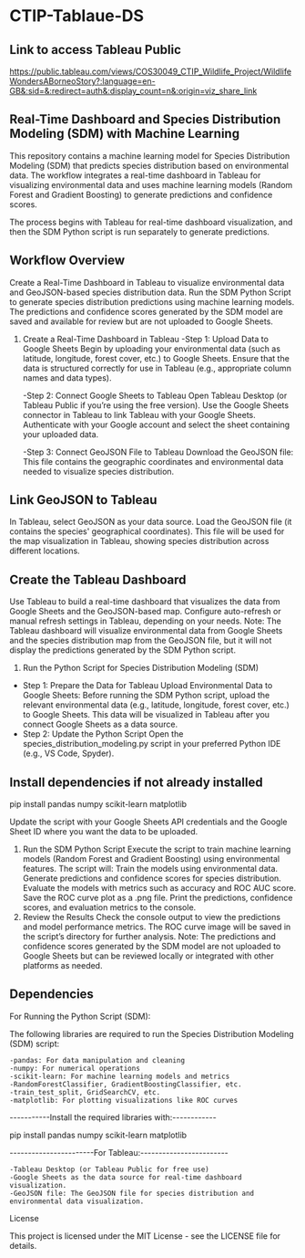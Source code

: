 # CTIP-Tablaue-DS

## Link to access Tableau Public
https://public.tableau.com/views/COS30049_CTIP_Wildlife_Project/WildlifeWondersABorneoStory?:language=en-GB&:sid=&:redirect=auth&:display_count=n&:origin=viz_share_link


## Real-Time Dashboard and Species Distribution Modeling (SDM) with Machine Learning
This repository contains a machine learning model for Species Distribution Modeling (SDM) that predicts species distribution based on environmental data. The workflow integrates a real-time dashboard in Tableau for visualizing environmental data and uses machine learning models (Random Forest and Gradient Boosting) to generate predictions and confidence scores.

The process begins with Tableau for real-time dashboard visualization, and then the SDM Python script is run separately to generate predictions.


## Workflow Overview

Create a Real-Time Dashboard in Tableau to visualize environmental data and GeoJSON-based species distribution data.
Run the SDM Python Script to generate species distribution predictions using machine learning models.
The predictions and confidence scores generated by the SDM model are saved and available for review but are not uploaded to Google Sheets.

1. Create a Real-Time Dashboard in Tableau
	-Step 1: Upload Data to Google Sheets
	Begin by uploading your environmental data (such as latitude, longitude, forest cover, etc.) to Google Sheets.
	Ensure that the data is structured correctly for use in Tableau (e.g., appropriate column names and data types).
	
	-Step 2: Connect Google Sheets to Tableau
	Open Tableau Desktop (or Tableau Public if you’re using the free version).
	Use the Google Sheets connector in Tableau to link Tableau with your Google Sheets.
	Authenticate with your Google account and select the sheet containing your uploaded data.

	-Step 3: Connect GeoJSON File to Tableau
	Download the GeoJSON file: This file contains the geographic coordinates and environmental data needed to visualize species distribution.


## Link GeoJSON to Tableau

In Tableau, select GeoJSON as your data source.
Load the GeoJSON file (it contains the species' geographical coordinates).
This file will be used for the map visualization in Tableau, showing species distribution across different locations.


## Create the Tableau Dashboard

Use Tableau to build a real-time dashboard that visualizes the data from Google Sheets and the GeoJSON-based map.
Configure auto-refresh or manual refresh settings in Tableau, depending on your needs.
Note: The Tableau dashboard will visualize environmental data from Google Sheets and the species distribution map from the GeoJSON file, but it will not display the predictions generated by the SDM Python script.


1. Run the Python Script for Species Distribution Modeling (SDM)
- Step 1: Prepare the Data for Tableau
  Upload Environmental Data to Google Sheets: Before running the SDM Python script, upload the relevant environmental data (e.g., latitude, longitude, forest cover, etc.) to Google Sheets.
  This data will be visualized in Tableau after you connect Google Sheets as a data source.
- Step 2: Update the Python Script
  Open the species_distribution_modeling.py script in your preferred Python IDE (e.g., VS Code, Spyder).


## Install dependencies if not already installed

pip install pandas numpy scikit-learn matplotlib

Update the script with your Google Sheets API credentials and the Google Sheet ID where you want the data to be uploaded.

1. Run the SDM Python Script
  Execute the script to train machine learning models (Random Forest and Gradient Boosting) using environmental features.
  The script will:
  Train the models using environmental data.
  Generate predictions and confidence scores for species distribution.
  Evaluate the models with metrics such as accuracy and ROC AUC score.
  Save the ROC curve plot as a .png file.
  Print the predictions, confidence scores, and evaluation metrics to the console.
2. Review the Results
  Check the console output to view the predictions and model performance metrics.
  The ROC curve image will be saved in the script’s directory for further analysis.
  Note: The predictions and confidence scores generated by the SDM model are not uploaded to Google Sheets but can be reviewed locally or integrated with other platforms as needed.


## Dependencies
For Running the Python Script (SDM):

The following libraries are required to run the Species Distribution Modeling (SDM) script:

	-pandas: For data manipulation and cleaning
	-numpy: For numerical operations
	-scikit-learn: For machine learning models and metrics
	-RandomForestClassifier, GradientBoostingClassifier, etc.
	-train_test_split, GridSearchCV, etc.
	-matplotlib: For plotting visualizations like ROC curves

-----------Install the required libraries with:------------

pip install pandas numpy scikit-learn matplotlib


-----------------------For Tableau:------------------------

	-Tableau Desktop (or Tableau Public for free use)
	-Google Sheets as the data source for real-time dashboard visualization.
	-GeoJSON file: The GeoJSON file for species distribution and environmental data visualization.

License

This project is licensed under the MIT License - see the LICENSE file for details.


